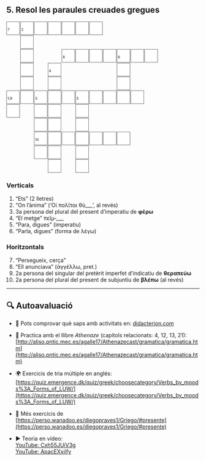 ## 5. Resol les paraules creuades gregues

<style>
  .cw {
    display: grid;
    grid-template-columns: repeat(11, 2.5em);
    grid-template-rows: repeat(11, 2.5em);
    gap: 1px;
  }
  .cw div {
    position: relative;
    font-size: 1.1em;
    text-align: center;
    line-height: 2.5em;
  }
  .cw .active {
    border: 1px solid #666;
    background: #fff;
  }
  .cw .num::before {
    content: attr(data-num);
    position: absolute;
    top: 0.1em;
    left: 0.2em;
    font-size: 0.6em;
  }
</style>

<div class="cw">
  <!-- Fila 1 -->
  <div class="active num" data-num="7"></div>
  <div class="active num" data-num="2"></div>
  <div class="active"></div>
  <div class="active"></div>
  <div class="active"></div>
  <div class="active"></div>
  <div class="active"></div>
  <div></div>
  <div></div>
  <div></div>
  <div></div>

  <!-- Fila 2 -->
  <div></div>
  <div class="active"></div>
  <div ></div>
  <div ></div>
  <div ></div>
  <div ></div>
  <div></div>
  <div></div>
  <div></div>
  <div></div>
  <div></div>

  <!-- Fila 3 -->
  <div></div>
  <div class="active"></div>
  <div></div>
  <div></div>
  <div class="active num" data-num="8"></div>
  <div class="active"></div>
  <div class="active"></div>
  <div class="active"></div>
  <div class="active num" data-num="6"></div>
  <div class="active"></div>
  <div class="active"></div>

  <!-- Fila 4 -->
  <div></div>
  <div class="active"></div>
  <div></div>
  <div class="active num" data-num="4"></div>
  <div ></div>
  <div ></div>
  <div ></div>
  <div></div>
  <div class="active"></div>
  
  <div></div>
  <div></div>

  <!-- Fila 4.1 -->
  <div></div>
  <div class="active"></div>
  <div></div>
  <div class="active" ></div>
  <div ></div>
  <div ></div>
  <div ></div>
  <div></div>
  <div class="active"></div>
  
  <div></div>
  <div></div>

  <!-- Fila 5 -->
  <div class="active num" data-num="1,9"></div>
  <div class="active"></div>
  <div class="active num" data-num="3"></div>
  <div class="active"></div>
  <div class="active"></div>
  <div class="active num" data-num="5"></div>
  
  <div class="active"></div>
  <div class="active"></div>
  <div class="active"></div>
  <div class="active"></div>
  <div></div>


<!-- Fila 6 -->
  <div class="active"></div>
  <div ></div>
  <div class="active"></div>
  <div class="active"></div>
    <div></div>
  <div class="active"></div>
  <div ></div>
  <div ></div>
  <div></div>
  <div></div>
  <div></div>

  <!-- Fila 6 -->
  <div ></div>
  <div ></div>
  <div class="active"></div>
  <div class="active"></div>
    <div></div>
  <div class="active"></div>
  <div ></div>
  <div ></div>
  <div></div>
  <div></div>
  <div></div>

  <!-- Fila 6.1 -->
  <div ></div>
  <div ></div>
  <div class="active num" data-num="10"></div>
  <div class="active"></div>
  <div class="active"></div>
  <div class="active"></div>
  <div class="active"></div>
  <div class="active"></div>
  <div class="active"></div>
  <div></div>
  <div></div>

  <!-- Fila 7 -->
  <div></div>
  <div ></div>
  <div class="active"></div>
  <div class="active"></div>
  <div></div>
  <div class="active"></div>
  <div></div>
  <div></div>
  <div></div>
  <div></div>
  <div></div>

  <!-- Fila 8 -->
  <div></div>
  <div ></div>
  <div></div>
  <div class="active"></div>
  <div></div>
  <div class="active"></div>
  <div ></div>
  <div ></div>
  <div ></div>
  <div></div>
  <div></div>
</div>


### Verticals  
1. “Ets” (2 lletres)  
2. “On l’ànima” (‘Οἱ πολῖται θύ___’, al revés)  
3. 3a persona del plural del present d’imperatiu de **φέρω**  
4. “El metge” πεῖμ‑___  
5. “Para, digues” (imperatiu)  
6. “Parla, digues” (forma de λέγω)

### Horitzontals  
7. “Persegueix, cerça”  
8. “Ell anunciava” (ἀγγέλλω, pret.)  
9. 2a persona del singular del pretèrit imperfet d’indicatiu de **θεραπεύω**  
10. 2a persona del plural del present de subjuntiu de **βλέπω** (al revés)

---

## 🔍 Autoavaluació

- 🧠 Pots comprovar què saps amb activitats en:
  [didacterion.com](http://www.didacterion.com/usuarios/publico/ddcue000275.htm)

- 📘 Practica amb el llibre *Athenaze* (capítols relacionats: 4, 12, 13, 21):
  [http://aliso.pntic.mec.es/agalle17/Athenazecast/gramatica/gramatica.htm](http://aliso.pntic.mec.es/agalle17/Athenazecast/gramatica/gramatica.htm)

- 🌍 Exercicis de tria múltiple en anglés:
  [https://quiz.emergence.dk/quiz/greek/choosecategory/Verbs_by_moods%3A_Forms_of_LUW/](https://quiz.emergence.dk/quiz/greek/choosecategory/Verbs_by_moods%3A_Forms_of_LUW/)

- 📄 Més exercicis de [https://perso.wanadoo.es/diegopraves1/Griego/#presente](https://perso.wanadoo.es/diegopraves1/Griego/#presente)

- ▶️ Teoria en vídeo:  
  [YouTube: Cxh55JUiV3g](https://www.youtube.com/watch?v=Cxh55JUiV3g)  
  [YouTube: ApacEXxiify](https://www.youtube.com/watch?v=ApacEXxiify)